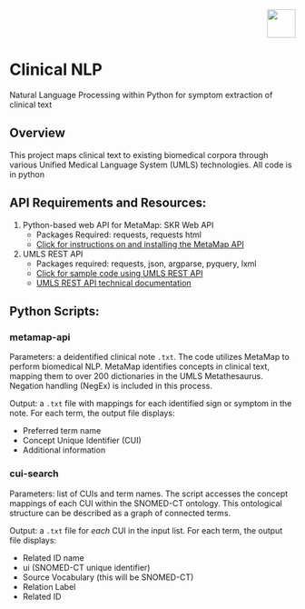 
<div id="header" align="right">
  <img src="https://media.giphy.com/media/KAq5w47R9rmTuvWOWa/giphy.gif" width="50"/>
</div>

# Clinical NLP 

Natural Language Processing within Python for symptom extraction of clinical text


## Overview
This project maps clinical text to existing biomedical corpora through various Unified Medical Language System (UMLS) technologies. All code is in python

## API Requirements and Resources:  
1.	Python-based web API for MetaMap: SKR Web API 
      -  Packages Required: requests, requests html
      - [Click for instructions on and installing the MetaMap API](https://github.com/lhncbc/skr_web_python_api)
2.    UMLS REST API 
      - Packages required: requests, json, argparse, pyquery, lxml 
      - [Click for sample code using UMLS REST API](https://github.com/HHS/uts-rest-api/tree/master/samples/python)
      - [UMLS REST API technical documentation](https://documentation.uts.nlm.nih.gov/rest/home.html)

## Python Scripts: 

### **metamap-api** 

Parameters: a deidentified clinical note `.txt`. The code utilizes MetaMap to perform biomedical NLP. MetaMap identifies concepts in clinical text, mapping them to over 200 dictionaries in the UMLS Metathesaurus. Negation handling (NegEx) is included in this process. 

Output: a `.txt` file with  mappings for each identified sign or symptom in the note. For each term, the output file displays: 
- Preferred term name 
- Concept Unique Identifier (CUI) 
- Additional information



### **cui-search**
Parameters: list of CUIs and term names. The script accesses the concept mappings of each CUI within the SNOMED-CT ontology. This ontological structure can be described as a graph of connected terms. 

Output: a `.txt` file for *each* CUI in the input list. For each term, the output file displays: 
- Related ID name
- ui (SNOMED-CT unique identifier) 
- Source Vocabulary (this will be SNOMED-CT) 
- Relation Label
- Related ID 



